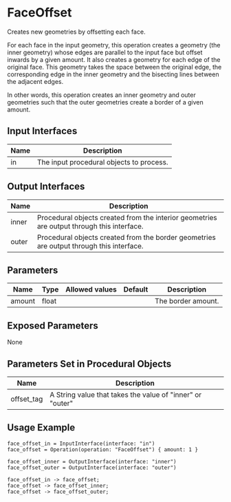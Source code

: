 # FaceOffset

Creates new geometries by offsetting each face.

For each face in the input geometry, this operation creates a geometry (the
inner geometry) whose edges are parallel to the input face but offset inwards
by a given amount. It also creates a geometry for each edge of the original
face. This geometry takes the space between the original edge, the
corresponding edge in the inner geometry and the bisecting lines between the
adjacent edges.

In other words, this operation creates an inner geometry and outer geometries such that the outer geometries create a border of a given amount.

## Input Interfaces

| Name | Description                              |
|------|------------------------------------------|
| in   | The input procedural objects to process. |

## Output Interfaces

| Name  | Description                                                                                |
|-------|--------------------------------------------------------------------------------------------|
| inner | Procedural objects created from the interior geometries are output through this interface. |
| outer | Procedural objects created from the border geometries are output through this interface.   |

## Parameters

| Name   | Type  | Allowed values | Default | Description        |
|--------|-------|----------------|---------|--------------------|
| amount | float |                |         | The border amount. |

## Exposed Parameters

None

## Parameters Set in Procedural Objects

| Name       | Description                                               |
|------------|-----------------------------------------------------------|
| offset_tag | A String value that takes the value of "inner" or "outer" |

## Usage Example

```
face_offset_in = InputInterface(interface: "in")
face_offset = Operation(operation: "FaceOffset") { amount: 1 }

face_offset_inner = OutputInterface(interface: "inner")
face_offset_outer = OutputInterface(interface: "outer")

face_offset_in -> face_offset;
face_offset -> face_offset_inner;
face_offset -> face_offset_outer;
```
